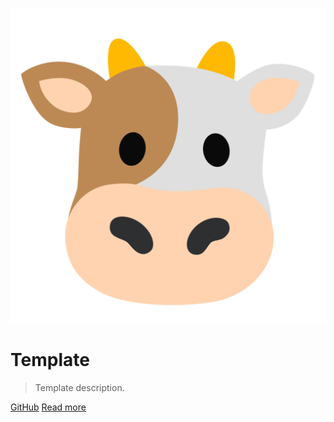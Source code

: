 ![logo](assets/cover.png)

# Template

> Template description.

[GitHub](https://github.com/NielsDegrande/template/)
[Read more](#template)
